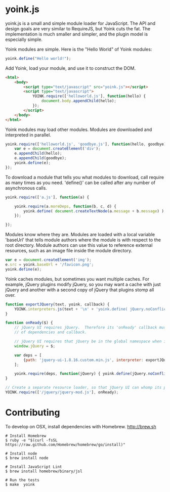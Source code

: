 
yoink.js
========

yoink.js is a small and simple module loader for JavaScript.  The API and design
goals are very similar to RequireJS, but Yoink cuts the fat.  The implementation
is much smaller and simpler, and the plugin model is especially simple.

Yoink modules are simple.  Here is the "Hello World" of Yoink modules:

~~~javascript
yoink.define("Hello world!");
~~~

Add Yoink, load your module, and use it to construct the DOM.

~~~html
<html>
    <body>
        <script type="text/javascript" src="yoink.js"></script>
        <script type="text/javascript">
            YOINK.require(['helloworld.js'], function(hello) {
                document.body.appendChild(hello);
            });
        </script>
    </body>
</html>
~~~

Yoink modules may load other modules.  Modules are downloaded and interpreted in
parallel.


~~~javascript
yoink.require(['helloworld.js', 'goodbye.js'], function(hello, goodbye) {
    var e = document.createElement('div');
    e.appendChild(hello);
    e.appendChild(goodbye);
    yoink.define(e);
});
~~~

To download a module that tells you what modules to download, call require
as many times as you need.  'define()' can be called after any number of
asynchronous calls.

~~~javascript
yoink.require(['a.js'], function(a) {

    yoink.require(a.moreDeps, function(b, c, d) {
        yoink.define( document.createTextNode(a.message + b.message) );
    });

});
~~~

Modules know where they are.  Modules are loaded with a local variable 'baseUrl'
that tells module authors where the module is with respect to the root directory.  Module
authors can use this value to reference external resources, such as an image file inside
the module directory.

~~~javascript
var e = document.createElement('img');
e.src = yoink.baseUrl + '/favicon.png'; 
yoink.define(e);
~~~

Yoink caches modules, but sometimes you want multiple caches.  For example, jQuery
plugins modify jQuery, so you may want a cache with just jQuery and another with
a second copy of jQuery that plugins stomp all over.

~~~javascript
function exportJQuery(text, yoink, callback) {
    YOINK.interpreters.js(text + '\n' + 'yoink.define( jQuery.noConflict(true) );', yoink, callback);
}

function onReady($) {
    // jQuery UI requires jQuery.  Therefore its 'onReady' callback must return a second set 
    // of dependencies and callback.

    // jQuery UI requires that jQuery be in the global namespace when it is interpreted.
    window.jQuery = $;

    var deps = [
        {path: 'jquery-ui-1.8.16.custom.min.js', interpreter: exportJQuery}
    ];

    yoink.require(deps, function(jQuery) { yoink.define(jQuery.noConflict(true)); });
}

// Create a separate resource loader, so that jQuery UI can whomp its personal copy of jQuery.
YOINK.require(['/jquery/jquery-mod.js'], onReady);
~~~



Contributing
============

To develop on OSX, install dependencies with Homebrew. http://brew.sh

    # Install Homebrew
    $ ruby -e "$(curl -fsSL https://raw.github.com/Homebrew/homebrew/go/install)"

    # Install node
    $ brew install node

    # Install JavaScript Lint
    $ brew install homebrew/binary/jsl

    # Run the tests
    $ make  yoink


